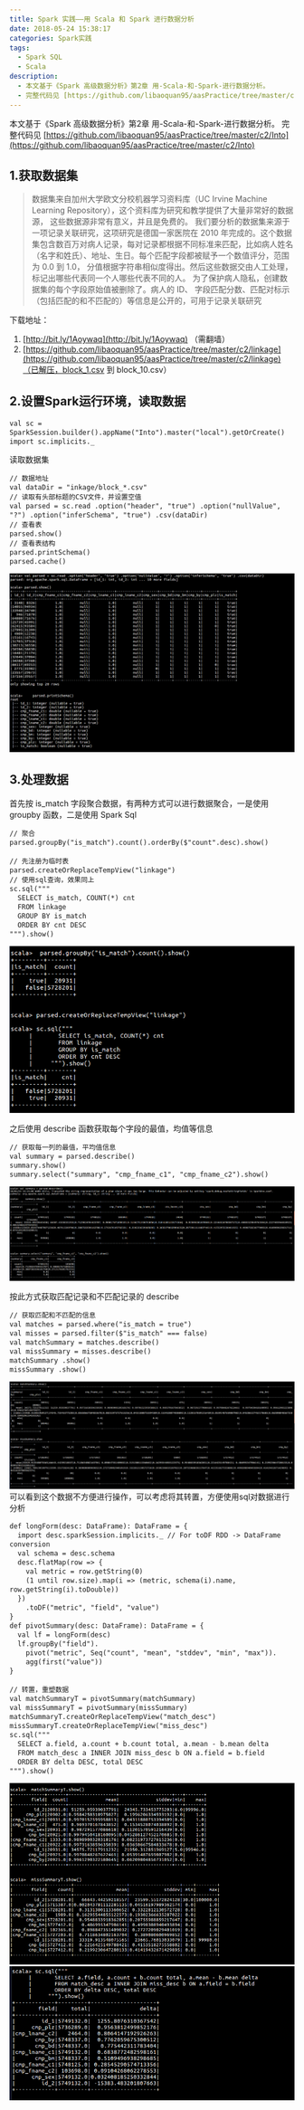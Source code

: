 ```yaml
---
title: Spark 实践——用 Scala 和 Spark 进行数据分析
date: 2018-05-24 15:38:17
categories: Spark实践
tags: 
  - Spark SQL
  - Scala
description: 
  - 本文基于《Spark 高级数据分析》第2章 用-Scala-和-Spark-进行数据分析。
  - 完整代码见 [https://github.com/libaoquan95/aasPractice/tree/master/c2/Into](https://github.com/libaoquan95/aasPractice/tree/master/c2/Into)
---
```

本文基于《Spark 高级数据分析》第2章 用-Scala-和-Spark-进行数据分析。
完整代码见 [https://github.com/libaoquan95/aasPractice/tree/master/c2/Into](https://github.com/libaoquan95/aasPractice/tree/master/c2/Into)

## 1.获取数据集
> 数据集来自加州大学欧文分校机器学习资料库（UC Irvine Machine Learning Repository），这个资料库为研究和教学提供了大量非常好的数据源， 这些数据源非常有意义，并且是免费的。 我们要分析的数据集来源于一项记录关联研究，这项研究是德国一家医院在 2010 年完成的。这个数据集包含数百万对病人记录，每对记录都根据不同标准来匹配，比如病人姓名（名字和姓氏）、地址、生日。每个匹配字段都被赋予一个数值评分，范围为 0.0 到 1.0， 分值根据字符串相似度得出。然后这些数据交由人工处理，标记出哪些代表同一个人哪些代表不同的人。 为了保护病人隐私，创建数据集的每个字段原始值被删除了。病人的 ID、 字段匹配分数、匹配对标示（包括匹配的和不匹配的）等信息是公开的，可用于记录关联研究

下载地址：
1. [http://bit.ly/1Aoywaq](http://bit.ly/1Aoywaq) （需翻墙）
2. [https://github.com/libaoquan95/aasPractice/tree/master/c2/linkage](https://github.com/libaoquan95/aasPractice/tree/master/c2/linkage)（已解压，block_1.csv 到 block_10.csv）

## 2.设置Spark运行环境，读取数据
```
val sc = SparkSession.builder().appName("Into").master("local").getOrCreate()
import sc.implicits._
```
读取数据集
```
// 数据地址
val dataDir = "inkage/block_*.csv"
// 读取有头部标题的CSV文件，并设置空值
val parsed = sc.read .option("header", "true") .option("nullValue", "?") .option("inferSchema", "true") .csv(dataDir)
// 查看表
parsed.show() 
// 查看表结构
parsed.printSchema() 
parsed.cache()
```
![](Spark-实践-用-Scala-和-Spark-进行数据分析/1.png)

## 3.处理数据
首先按 is_match 字段聚合数据，有两种方式可以进行数据聚合，一是使用 groupby 函数，二是使用 Spark Sql
```
// 聚合
parsed.groupBy("is_match").count().orderBy($"count".desc).show()

// 先注册为临时表
parsed.createOrReplaceTempView("linkage")
// 使用sql查询，效果同上
sc.sql("""
  SELECT is_match, COUNT(*) cnt
  FROM linkage
  GROUP BY is_match
  ORDER BY cnt DESC
""").show()
```
![](Spark-实践-用-Scala-和-Spark-进行数据分析/2.png)

之后使用 describe 函数获取每个字段的最值，均值等信息
```
// 获取每一列的最值，平均值信息
val summary = parsed.describe()
summary.show()
summary.select("summary", "cmp_fname_c1", "cmp_fname_c2").show()
```
![](Spark-实践-用-Scala-和-Spark-进行数据分析/3.png)

按此方式获取匹配记录和不匹配记录的 describe
```
// 获取匹配和不匹配的信息
val matches = parsed.where("is_match = true")
val misses = parsed.filter($"is_match" === false)
val matchSummary = matches.describe()
val missSummary = misses.describe()
matchSummary .show()
missSummary .show()
```
![](Spark-实践-用-Scala-和-Spark-进行数据分析/4.png)
可以看到这个数据不方便进行操作，可以考虑将其转置，方便使用sql对数据进行分析
```
def longForm(desc: DataFrame): DataFrame = {
  import desc.sparkSession.implicits._ // For toDF RDD -> DataFrame conversion
  val schema = desc.schema
  desc.flatMap(row => {
    val metric = row.getString(0)
    (1 until row.size).map(i => (metric, schema(i).name, row.getString(i).toDouble))
  })
    .toDF("metric", "field", "value")
}
def pivotSummary(desc: DataFrame): DataFrame = {
  val lf = longForm(desc)
  lf.groupBy("field").
    pivot("metric", Seq("count", "mean", "stddev", "min", "max")).
    agg(first("value"))
}

// 转置，重塑数据
val matchSummaryT = pivotSummary(matchSummary)
val missSummaryT = pivotSummary(missSummary)
matchSummaryT.createOrReplaceTempView("match_desc")
missSummaryT.createOrReplaceTempView("miss_desc")
sc.sql("""
  SELECT a.field, a.count + b.count total, a.mean - b.mean delta
  FROM match_desc a INNER JOIN miss_desc b ON a.field = b.field
  ORDER BY delta DESC, total DESC
""").show()
```
![](Spark-实践-用-Scala-和-Spark-进行数据分析/5.png)
![](Spark-实践-用-Scala-和-Spark-进行数据分析/6.png)